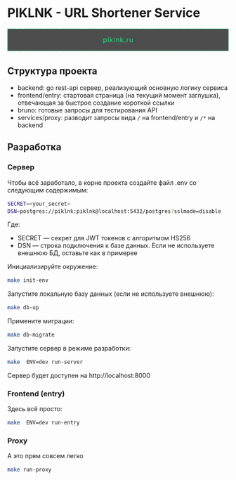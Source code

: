 # PIKLNK - URL Shortener Service

<p align="center">
  <img src="./.assets/banner.png" width="600" alt="PIKLNK Banner"/>
</p>

## Структура проекта
- backend: go rest-api сервер, реализующий основную логику сервиса
- frontend/entry: стартовая страница (на текущий момент заглушка), отвечающая за быстрое создание короткой ссылки
- bruno: готовые запросы для тестирования API
- services/proxy: разводит запросы вида `/` на frontend/entry и `/*` на backend

## Разработка
### Сервер
Чтобы всё заработало, в корне проекта создайте файл .env со следующим содержимым:
```bash
SECRET=<your_secret>
DSN=postgres://piklnk:piklnk@localhost:5432/postgres?sslmode=disable
```
Где:
- SECRET — секрет для JWT токенов с алгоритмом HS256
- DSN — строка подключения к базе данных. Если не используете внешнюю БД, оставьте как в примерее

Инициализируйте окружение:
```bash
make init-env
```

Запустите локальную базу данных (если не используете внешнюю):
```bash
make db-up
```
Примените миграции:
```bash
make db-migrate
```

Запустите сервер в режиме разработки:
```bash
make  ENV=dev run-server
```

Сервер будет доступен на http://localhost:8000

### Frontend (entry)
Здесь всё просто:
```bash
make  ENV=dev run-entry
```

### Proxy
А это прям совсем легко
```bash
make run-proxy
```